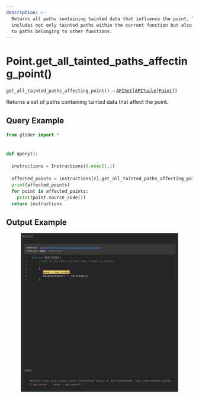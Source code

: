 ```yaml
---
description: >-
  Returns all paths containing tainted data that influence the point. This
  includes not only tainted paths within the current function but also extends
  to paths belonging to other functions.
---
```


# Point.get\_all\_tainted\_paths\_affecting\_point()

`get_all_tainted_paths_affecting_point() →` [`APISet`](../../iterables/apiset.md)`[`[`APITuple`](../../iterables/apituple.md)`[`[`Point`](./)`]]`

Returns a set of paths containing tainted data that affect the point.

## Query Example

```python
from glider import *


def query():

  instructions = Instructions().exec(1,1)

  affected_points = instructions[0].get_all_tainted_paths_affecting_point()
  print(affected_points)
  for point in affected_points:
    print(point.source_code())
  return instructions
```

## Output Example

<figure><img src="../../../.gitbook/assets/image (1) (1) (1) (1).png" alt=""><figcaption></figcaption></figure>

